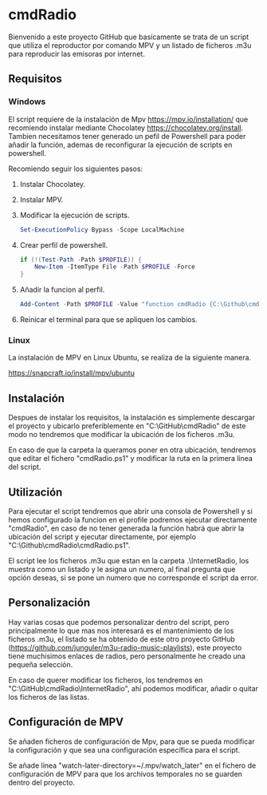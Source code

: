 # cmdRadio

Bienvenido a este proyecto GitHub que basícamente se trata de un script que utiliza el reproductor por comando MPV y un listado de ficheros .m3u para reproducir las emisoras por internet.

## Requisitos

### Windows

El script requiere de la instalación de Mpv <https://mpv.io/installation/> que recomiendo instalar mediante Chocolatey <https://chocolatey.org/install>. Tambien necesitamos tener generado un pefil de Powershell para poder añadir la función, ademas de reconfigurar la ejecución de scripts en powershell.

Recomiendo seguir los siguientes pasos:

1. Instalar Chocolatey.
2. Instalar MPV.
3. Modificar la ejecución de scripts.

    ```Powershell
    Set-ExecutionPolicy Bypass -Scope LocalMachine
    ```

4. Crear perfil de powershell.

    ```powershell
    if (!(Test-Path -Path $PROFILE)) {
        New-Item -ItemType File -Path $PROFILE -Force
    }
    ```

5. Añadir la funcion al perfil.

    ```powershell
    Add-Content -Path $PROFILE -Value "function cmdRadio {C:\Github\cmdRadio\cmdRadio.ps1}"
    ```

6. Reinicar el terminal para que se apliquen los cambios.

### Linux

La instalación de MPV en Linux Ubuntu, se realiza de la siguiente manera.

<https://snapcraft.io/install/mpv/ubuntu>

## Instalación

Despues de instalar los requisitos, la instalación es simplemente descargar el proyecto y ubicarlo preferiblemente en "C:\GitHub\cmdRadio" de este modo no tendremos que modificar la ubicación de los ficheros .m3u.

En caso de que la carpeta la queramos poner en otra ubicación, tendremos que editar el fichero "cmdRadio.ps1" y modificar la ruta en la primera linea del script.

## Utilización

Para ejecutar el script tendremos que abrir una consola de Powershell y si hemos configurado la funcion en el profile podremos ejecutar directamente "cmdRadio", en caso de no tener generada la función habrá que abrir la ubicación del script y ejecutar directamente, por ejemplo "C:\Github\cmdRadio\cmdRadio.ps1".

El script lee los ficheros .m3u que estan en la carpeta .\InternetRadio, los muestra como un listado y le asigna un numero, al final pregunta que opción deseas, si se pone un numero que no corresponde el script da error.

## Personalización

Hay varias cosas que podemos personalizar dentro del script, pero principalmente lo que mas nos interesará es el mantenimiento de los ficheros .m3u, el listado se ha obtenido de este otro proyecto GitHub (<https://github.com/junguler/m3u-radio-music-playlists>), este proyecto tiene muchisimos enlaces de radios, pero personalmente he creado una pequeña selección.

En caso de querer modificar los ficheros, los tendremos en "C:\GitHub\cmdRadio\InternetRadio", ahí podemos modificar, añadir o quitar los ficheros de las listas.

## Configuración de MPV

Se añaden ficheros de configuración de Mpv, para que se pueda modificar la configuración y que sea una configuración específica para el script.

Se añade linea "watch-later-directory=~/.mpv/watch_later" en el fichero de configuración de MPV para que los archivos temporales no se guarden dentro del proyecto.
